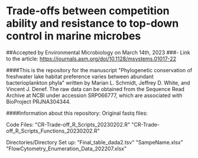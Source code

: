 # Trade-offs between competition ability and resistance to top-down control in marine microbes

##Accepted by Environmental Microbiology on March 14th, 2023
###- Link to the article: https://journals.asm.org/doi/10.1128/msystems.01017-22


####This is the repository for the manuscript "Phylogenetic conservation of freshwater lake habitat preference varies between abundant bacterioplankton phyla" written by Marian L. Schmidt, Jeffrey D. White, and Vincent J. Denef. The raw data can be obtained from the Sequence Read Archive at NCBI under accession SRP066777, which are associated with BioProject PRJNA304344.

####Information about this repository:
Original fastq files:

Code Files:
  "CR-Trade-off_R_Scripts_20230202.R"
  "CR-Trade-off_R_Scripts_Functions_20230202.R"

Directories/Directory Set up:
"Final_table_dada2.tsv"
"SampeName.xlsx"
"FlowCytometry_Enumeration_Data_202207.xlsx"


